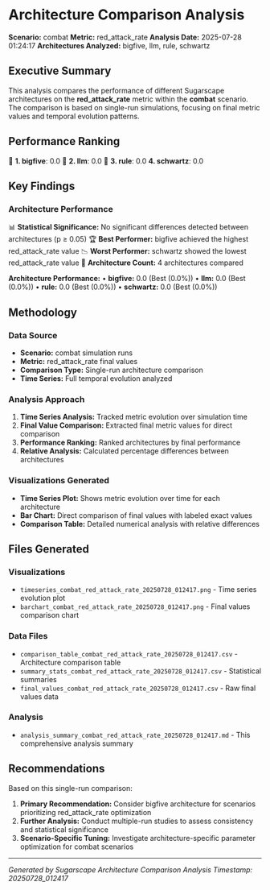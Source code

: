 # Architecture Comparison Analysis

**Scenario:** combat
**Metric:** red_attack_rate
**Analysis Date:** 2025-07-28 01:24:17
**Architectures Analyzed:** bigfive, llm, rule, schwartz

## Executive Summary

This analysis compares the performance of different Sugarscape architectures on the **red_attack_rate** metric within the **combat** scenario. The comparison is based on single-run simulations, focusing on final metric values and temporal evolution patterns.

## Performance Ranking

🥇 **1. bigfive**: 0.0
🥈 **2. llm**: 0.0
🥉 **3. rule**: 0.0
   **4. schwartz**: 0.0

## Key Findings

### Architecture Performance
📊 **Statistical Significance:** No significant differences detected between architectures (p ≥ 0.05)
🏆 **Best Performer:** bigfive achieved the highest red_attack_rate value
📉 **Worst Performer:** schwartz showed the lowest red_attack_rate value
🔢 **Architecture Count:** 4 architectures compared

**Architecture Performance:**
• **bigfive:** 0.0 (Best (0.0%))
• **llm:** 0.0 (Best (0.0%))
• **rule:** 0.0 (Best (0.0%))
• **schwartz:** 0.0 (Best (0.0%))

## Methodology

### Data Source
- **Scenario:** combat simulation runs
- **Metric:** red_attack_rate final values
- **Comparison Type:** Single-run architecture comparison
- **Time Series:** Full temporal evolution analyzed

### Analysis Approach
1. **Time Series Analysis:** Tracked metric evolution over simulation time
2. **Final Value Comparison:** Extracted final metric values for direct comparison
3. **Performance Ranking:** Ranked architectures by final performance
4. **Relative Analysis:** Calculated percentage differences between architectures

### Visualizations Generated
- **Time Series Plot:** Shows metric evolution over time for each architecture
- **Bar Chart:** Direct comparison of final values with labeled exact values
- **Comparison Table:** Detailed numerical analysis with relative differences

## Files Generated

### Visualizations
- `timeseries_combat_red_attack_rate_20250728_012417.png` - Time series evolution plot
- `barchart_combat_red_attack_rate_20250728_012417.png` - Final values comparison chart

### Data Files
- `comparison_table_combat_red_attack_rate_20250728_012417.csv` - Architecture comparison table
- `summary_stats_combat_red_attack_rate_20250728_012417.csv` - Statistical summaries
- `final_values_combat_red_attack_rate_20250728_012417.csv` - Raw final values data

### Analysis
- `analysis_summary_combat_red_attack_rate_20250728_012417.md` - This comprehensive analysis summary

## Recommendations

Based on this single-run comparison:
1. **Primary Recommendation:** Consider bigfive architecture for scenarios prioritizing red_attack_rate optimization
2. **Further Analysis:** Conduct multiple-run studies to assess consistency and statistical significance
3. **Scenario-Specific Tuning:** Investigate architecture-specific parameter optimization for combat scenarios


---
*Generated by Sugarscape Architecture Comparison Analysis*
*Timestamp: 20250728_012417*

